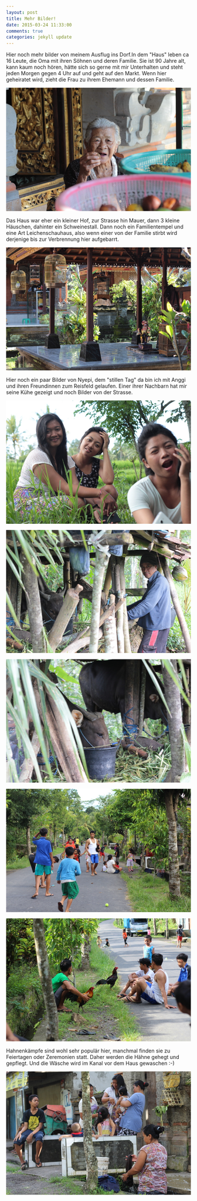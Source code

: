 ```yaml
---
layout: post
title: Mehr Bilder!
date: 2015-03-24 11:33:00
comments: true
categories: jekyll update
---
```

Hier noch mehr bilder von meinem Ausflug ins Dorf.In dem "Haus" leben ca 16 Leute, die Oma mit ihren Söhnen und deren Familie. Sie ist 90 Jahre alt, kann kaum noch hören, hätte sich so gerne mit mir Unterhalten und steht jeden Morgen gegen 4 Uhr auf und geht auf den Markt. Wenn hier geheiratet wird, zieht die Frau zu ihrem Ehemann und dessen Familie. 

![oma](https://raw.githubusercontent.com/chicarrida/chicarrida.github.io/master/images/nyepi/_oma.JPG)

Das Haus war eher ein kleiner Hof, zur Strasse hin Mauer, dann 3 kleine Häuschen, dahinter ein Schweinestall. Dann noch ein Familientempel und eine Art Leichenschauhaus, also wenn einer von der Familie stirbt wird derjenige bis zur Verbrennung hier aufgebarrt. 

![leichenschmaus](https://raw.githubusercontent.com/chicarrida/chicarrida.github.io/master/images/nyepi/_leichenschauhaus.JPG)

Hier noch ein paar Bilder von Nyepi, dem "stillen Tag" da bin ich mit Anggi und ihren Freundinnen zum Reisfeld gelaufen. Einer ihrer Nachbarn hat mir seine Kühe gezeigt und noch Bilder von der Strasse.

![maedels](https://raw.githubusercontent.com/chicarrida/chicarrida.github.io/master/images/nyepi/_maedels.JPG)

![bauer](https://raw.githubusercontent.com/chicarrida/chicarrida.github.io/master/images/nyepi/_bauer_2.JPG)

![kuehe](https://raw.githubusercontent.com/chicarrida/chicarrida.github.io/master/images/nyepi/_kuehe.JPG)

<!-- ![ich](https://raw.githubusercontent.com/chicarrida/chicarrida.github.io/master/images/nyepi/_ich.JPG)-->

![strasse](https://raw.githubusercontent.com/chicarrida/chicarrida.github.io/master/images/nyepi/_strasse.JPG)

![gockel](https://raw.githubusercontent.com/chicarrida/chicarrida.github.io/master/images/nyepi/_gockel.JPG)

Hahnenkämpfe sind wohl sehr populär hier, manchmal finden sie zu Feiertagen oder Zeremonien statt. Daher werden die Hähne gehegt und gepflegt.
Und die Wäsche wird im Kanal vor dem Haus gewaschen :-)

![waesche](https://raw.githubusercontent.com/chicarrida/chicarrida.github.io/master/images/nyepi/_waesche.JPG)

